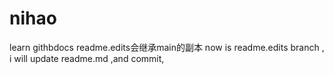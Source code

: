# nihao
learn githbdocs 
readme.edits会继承main的副本
now is readme.edits branch ,  i will update readme.md ,and commit,

